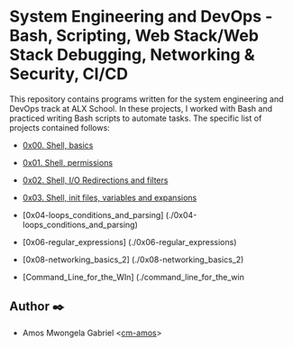 # System Engineering and DevOps - Bash, Scripting, Web Stack/Web Stack Debugging, Networking & Security, CI/CD

This repository contains programs written for the system engineering and DevOps
track at ALX School. In these projects, I worked with Bash and practiced
writing Bash scripts to automate tasks.
The specific list of projects
contained follows:

* [0x00. Shell, basics](./0x00-shell_basics)
* [0x01. Shell, permissions](./0x01-shell_permissions)
* [0x02. Shell, I/O Redirections and filters](./0x02-shell_redirections)
* [0x03. Shell, init files, variables and expansions](./0x03-shell_variables_expansions)
* [0x04-loops_conditions_and_parsing] (./0x04-loops_conditions_and_parsing)
* [0x06-regular_expressions] (./0x06-regular_expressions)
* [0x08-networking_basics_2] (./0x08-networking_basics_2)

* [Command_Line_for_the_WIn] (./command_line_for_the_win

## Author :black_nib:

* Amos Mwongela Gabriel <[cm-amos](https://github.com/cm-amos)>


